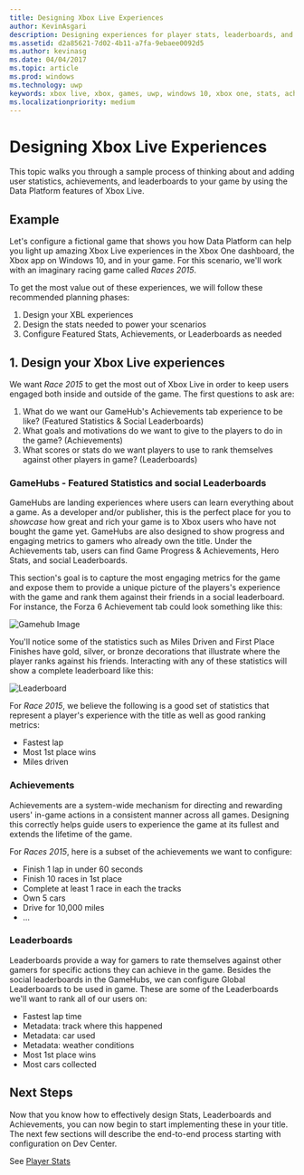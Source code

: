 ```yaml
---
title: Designing Xbox Live Experiences
author: KevinAsgari
description: Designing experiences for player stats, leaderboards, and achievements, using the Data platform.
ms.assetid: d2a85621-7d02-4b11-a7fa-9ebaee0092d5
ms.author: kevinasg
ms.date: 04/04/2017
ms.topic: article
ms.prod: windows
ms.technology: uwp
keywords: xbox live, xbox, games, uwp, windows 10, xbox one, stats, achievements, leaderboards, design
ms.localizationpriority: medium
---
```


# Designing Xbox Live Experiences

This topic walks you through a sample process of thinking about and adding user statistics,
achievements, and leaderboards to your game by using the Data Platform features of Xbox Live.

## Example
Let's configure a fictional game that shows you how Data Platform can help you light up amazing Xbox Live experiences in the Xbox One dashboard, the Xbox app on Windows 10, and in your game. For this scenario, we'll work with an imaginary racing game called _Races 2015_.

To get the most value out of these experiences, we will follow these recommended planning phases:
1. Design your XBL experiences
2. Design the stats needed to power your scenarios
3. Configure Featured Stats, Achievements, or Leaderboards as needed


## 1. Design your Xbox Live experiences
We want _Race 2015_ to get the most out of Xbox Live in order to keep users engaged both inside and outside of the game. The first questions to ask are:

1. What do we want our GameHub's Achievements tab experience to be like? (Featured Statistics & Social Leaderboards)
2. What goals and motivations do we want to give to the players to do in the game? (Achievements)
3. What scores or stats do we want players to use to rank themselves against other players in game? (Leaderboards)


### GameHubs - Featured Statistics and social Leaderboards
GameHubs are landing experiences where users can learn everything about a game. As a developer and/or publisher, this is the perfect place for you to _showcase_ how great and rich your game is to Xbox users who have not bought the game yet. GameHubs are also designed to show progress and engaging metrics to gamers who already own the title. Under the Achievements tab, users can find Game Progress & Achievements, Hero Stats, and social Leaderboards.

This section's goal is to capture the most engaging metrics for the game and expose them to provide a unique picture of the players's experience with the game and rank them against their friends in a social leaderboard. For instance, the Forza 6 Achievement tab could look something like this:

![Gamehub Image](../images/omega/forza_gamehub.png)


You'll notice some of the statistics such as Miles Driven and First Place Finishes have gold, silver, or bronze decorations that illustrate where the player ranks against his friends. Interacting with any of these statistics will show a complete leaderboard like this:

![Leaderboard](../images/omega/progress_gamehub_lb.png)

 For _Race 2015_, we believe the following is a good set of statistics that represent a player's experience with the title as well as good ranking metrics:
 * Fastest lap
 * Most 1st place wins
 * Miles driven


### Achievements
Achievements are a system-wide mechanism for directing and rewarding users' in-game actions in a consistent manner across all games. Designing this correctly helps guide users to experience the game at its fullest and extends the lifetime of the game.

For _Races 2015_, here is a subset of the achievements we want to configure:
* Finish 1 lap in under 60 seconds
* Finish 10 races in 1st place
* Complete at least 1 race in each the tracks
* Own 5 cars
* Drive for 10,000 miles
* ...


###  Leaderboards
Leaderboards provide a way for gamers to rate themselves against other gamers for specific actions they can achieve in the game. Besides the social leaderboards in the GameHubs, we can configure Global Leaderboards to be used in game. These are some of the Leaderboards we'll want to rank all of our users on:

* Fastest lap time
 * Metadata: track where this happened
 * Metadata: car used
 * Metadata: weather conditions
* Most 1st place wins
* Most cars collected

## Next Steps
Now that you know how to effectively design Stats, Leaderboards and Achievements, you can now begin to start implementing these in your title.  The next few sections will describe the end-to-end process starting with configuration on Dev Center.

See [Player Stats](../leaderboards-and-stats-2017/player-stats.md)
